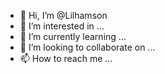 - 👋 Hi, I’m @Lilhamson
- 👀 I’m interested in ...
- 🌱 I’m currently learning ...
- 💞️ I’m looking to collaborate on ...
- 📫 How to reach me ...

<!---
Lilhamson/Lilhamson is a ✨ special ✨ repository because its `README.md` (this file) appears on your GitHub profile.
You can click the Preview link to take a look at your changes.
--->
